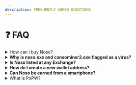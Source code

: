 ```yaml
---
description: FREQUENTLY ASKED QUESTIONS
---
```


# ❓ FAQ

<details>

<summary>How can i buy Noso?</summary>

At the moment Noso is tradeable [(here)](https://siko-ctrl.github.io/NosoMarket/) in the future implementation of NoBiEx and liquidity pool will provide the ability to purchase Noso. Please refer to our [roadmap](nosoproject-roadmap.md).

</details>

<details>

<summary><strong>Why is noso.exe and consominer2.exe flagged as a virus?</strong></summary>

In the last decade or so, the anti-virus software began using a method called heuristics to better detect viruses that had code to evade detection. While that helped with a better detection, it also came with the undesirable side effect of false positives. This happens more often with non-signed software that has code to access the Internet. Since both, the wallet and the earning app do access the Internet, they trigger a false positive. They do not have a virus, they just tickle the anti-virus software the wrong way.

</details>

<details>

<summary><strong>Is Noso listed at any Exchange?</strong></summary>

Not right now, since the project is a open-source project, feel free to get in contact with exchanges to get Noso listed there. The future implementation of NoBiEx and liquidity pool will provide the ability to exchange Noso into other crypto currencies.

</details>

<details>

<summary><strong>How do I create a new wallet address?</strong></summary>

This can be done from inside any of the Noso Wallets. From within Nosolite, right click under <mark style="color:red;">**“Address”**</mark>, select <mark style="color:red;">**“New.”**</mark> From within Noso Mobile or Noso Web Wallets, select the <mark style="color:red;">**“New”**</mark> button on the top left under the Noso logo. For Noso Wallet, select the <mark style="color:red;">**“+”**</mark> button to the right of the <mark style="color:red;">**“Address”**</mark> header. <mark style="color:green;">**Remember to backup your wallet every time you create a new wallet address**</mark>**.**

</details>

<details>

<summary><strong>Can Noso be earned from a smartphone?</strong></summary>

Yes. Please refer to the [docs](https://docs.nosocoin.com/noso-documentation/how-to-earn-noso/earn-noso-using-a-mobile-device) on how to earn Noso with a smartphone. Remember to use the latest PoPW compatible app for your hardware.

</details>

<details>

<summary>What is PoPW?</summary>

Full explanation is [here](how-to-earn-noso/popw-explanation/)

</details>
